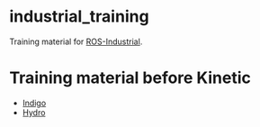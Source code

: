 industrial_training
===================

Training material for [ROS-Industrial](http://ros-industrial.github.io/industrial_training/).

Training material before Kinetic
================================

 - [Indigo](http://aeswiki.datasys.swri.edu/rositraining/indigo/Exercises/)
 - [Hydro](http://aeswiki.datasys.swri.edu/rositraining/hydro/Exercises/)
